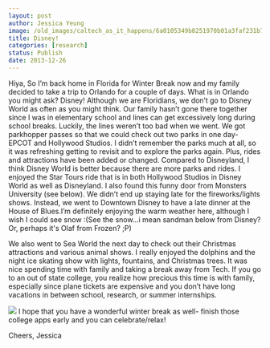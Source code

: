 ```yaml
---
layout: post
author: Jessica Yeung
image: /old_images/caltech_as_it_happens/6a0105349b8251970b01a3faf231b7970b.jpg
title: Disney!
categories: [research]
status: Publish
date: 2013-12-26
---
```


Hiya,
So I’m back home in Florida for Winter Break now and my family decided to take a trip to Orlando for a couple of days. What is in Orlando you might ask? Disney! Although we are Floridians, we don’t go to Disney World as often as you might think. Our family hasn’t gone there together since I was in elementary school and lines can get excessively long during school breaks. Luckily, the lines weren’t too bad when we went. We got parkhopper passes so that we could check out two parks in one day- EPCOT and Hollywood Studios. I didn’t remember the parks much at all, so it was refreshing getting to revisit and to explore the parks again. Plus, rides and attractions have been added or changed. Compared to Disneyland, I think Disney World is better because there are more parks and rides. I enjoyed the Star Tours ride that is in both Hollywood Studios in Disney World as well as Disneyland. I also found this funny door from Monsters University (see below). We didn’t end up staying late for the fireworks/lights shows. Instead, we went to Downtown Disney to have a late dinner at the House of Blues.I’m definitely enjoying the warm weather here, although I wish I could see snow :(See the snow...i mean sandman below from Disney? Or, perhaps it's Olaf from Frozen? ;P)

We also went to Sea World the next day to check out their Christmas attractions and various animal shows. I really enjoyed the dolphins and the night ice skating show with lights, fountains, and Christmas trees. It was nice spending time with family and taking a break away from Tech. If you go to an out of state college, you realize how precious this time is with family, especially since plane tickets are expensive and you don’t have long vacations in between school, research, or summer internships.


![](/old_images/caltech_as_it_happens/6a0105349b8251970b019b037de0ec970c.jpg)
I hope that you have a wonderful winter break as well- finish those college apps early and you can celebrate/relax!

Cheers,
Jessica 
